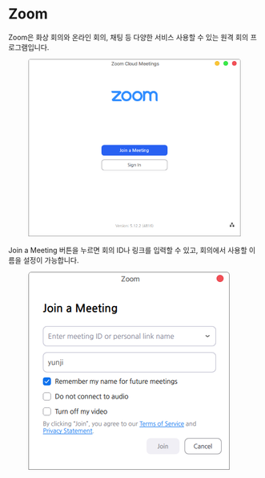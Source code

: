 # Zoom

Zoom은 화상 회의와 온라인 회의, 채팅 등 다양한 서비스 사용할 수 있는 원격 회의 프로그램입니다.

<figure><img src="../../.gitbook/assets/스크린샷, 2022-11-16 15-47-57 (1).png" alt=""><figcaption></figcaption></figure>

Join a Meeting 버튼을 누르면 회의 ID나 링크를 입력할 수 있고, 회의에서 사용할 이름을 설정이 가능합니다.&#x20;

<figure><img src="../../.gitbook/assets/스크린샷, 2022-11-16 16-22-13.png" alt=""><figcaption></figcaption></figure>
